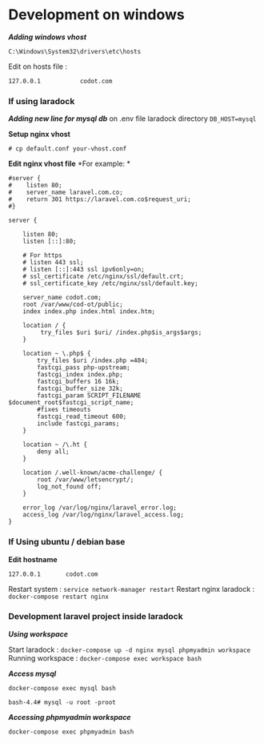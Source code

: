 # Development on windows
***Adding windows vhost***
```
C:\Windows\System32\drivers\etc\hosts
```  
Edit on hosts file : 
```
127.0.0.1           codot.com
```  


### If using laradock
***Adding new line for mysql db***
on .env file laradock directory
```DB_HOST=mysql```  

**Setup nginx vhost**  
```
# cp default.conf your-vhost.conf
```  
**Edit nginx vhost file**
*For example: *
```
#server {
#    listen 80;
#    server_name laravel.com.co;
#    return 301 https://laravel.com.co$request_uri;
#}

server {

    listen 80;
    listen [::]:80;

    # For https
    # listen 443 ssl;
    # listen [::]:443 ssl ipv6only=on;
    # ssl_certificate /etc/nginx/ssl/default.crt;
    # ssl_certificate_key /etc/nginx/ssl/default.key;

    server_name codot.com;
    root /var/www/cod-ot/public;
    index index.php index.html index.htm;

    location / {
         try_files $uri $uri/ /index.php$is_args$args;
    }

    location ~ \.php$ {
        try_files $uri /index.php =404;
        fastcgi_pass php-upstream;
        fastcgi_index index.php;
        fastcgi_buffers 16 16k;
        fastcgi_buffer_size 32k;
        fastcgi_param SCRIPT_FILENAME $document_root$fastcgi_script_name;
        #fixes timeouts
        fastcgi_read_timeout 600;
        include fastcgi_params;
    }

    location ~ /\.ht {
        deny all;
    }

    location /.well-known/acme-challenge/ {
        root /var/www/letsencrypt/;
        log_not_found off;
    }

    error_log /var/log/nginx/laravel_error.log;
    access_log /var/log/nginx/laravel_access.log;
}

```  

### If Using ubuntu / debian base
**Edit hostname**

```
127.0.0.1       codot.com
```

Restart system : ```service network-manager restart```
Restart nginx laradock : ```docker-compose restart nginx```

### Development laravel project inside laradock
***Using workspace***

Start laradock : ```docker-compose up -d nginx mysql phpmyadmin workspace```
Running workspace : ```docker-compose exec workspace bash``` 

***Access mysql***  
```
docker-compose exec mysql bash

bash-4.4# mysql -u root -proot
```  

***Accessing phpmyadmin workspace***
```
docker-compose exec phpmyadmin bash
```